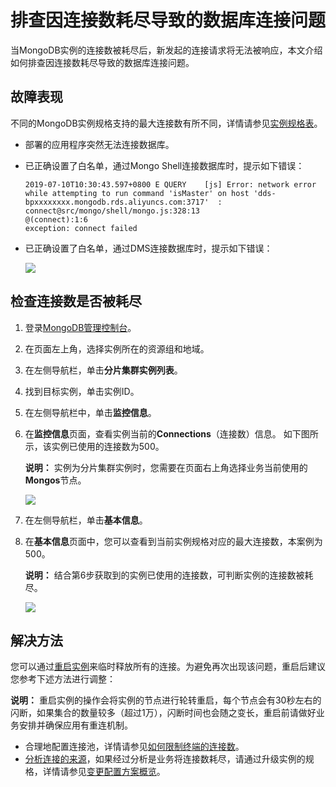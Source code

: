 # 排查因连接数耗尽导致的数据库连接问题

当MongoDB实例的连接数被耗尽后，新发起的连接请求将无法被响应，本文介绍如何排查因连接数耗尽导致的数据库连接问题。

## 故障表现

不同的MongoDB实例规格支持的最大连接数有所不同，详情请参见[实例规格表](/intl.zh-CN/产品简介/实例规格表.md)。

-   部署的应用程序突然无法连接数据库。
-   已正确设置了白名单，通过Mongo Shell连接数据库时，提示如下错误：

    ```
    2019-07-10T10:30:43.597+0800 E QUERY    [js] Error: network error while attempting to run command 'isMaster' on host 'dds-bpxxxxxxxx.mongodb.rds.aliyuncs.com:3717'  :
    connect@src/mongo/shell/mongo.js:328:13
    @(connect):1:6
    exception: connect failed
    ```

-   已正确设置了白名单，通过DMS连接数据库时，提示如下错误：

    ![](https://static-aliyun-doc.oss-accelerate.aliyuncs.com/assets/img/zh-CN/3774797951/p51168.png)


## 检查连接数是否被耗尽

1.  登录[MongoDB管理控制台](https://mongodb.console.aliyun.com/)。

2.  在页面左上角，选择实例所在的资源组和地域。

3.  在左侧导航栏，单击**分片集群实例列表**。

4.  找到目标实例，单击实例ID。

5.  在左侧导航栏中，单击**监控信息**。

6.  在**监控信息**页面，查看实例当前的**Connections**（连接数）信息。 如下图所示，该实例已使用的连接数为500。

    **说明：** 实例为分片集群实例时，您需要在页面右上角选择业务当前使用的**Mongos**节点。

    ![](https://static-aliyun-doc.oss-accelerate.aliyuncs.com/assets/img/zh-CN/3774797951/p51156.png)

7.  在左侧导航栏，单击**基本信息**。

8.  在**基本信息**页面中，您可以查看到当前实例规格对应的最大连接数，本案例为500。

    **说明：** 结合第6步获取到的实例已使用的连接数，可判断实例的连接数被耗尽。

    ![](https://static-aliyun-doc.oss-accelerate.aliyuncs.com/assets/img/zh-CN/3774797951/p51158.png)


## 解决方法

您可以通过[重启实例](/intl.zh-CN/用户指南/实例管理/重启实例.md)来临时释放所有的连接。为避免再次出现该问题，重启后建议您参考下述方法进行调整：

**说明：** 重启实例的操作会将实例的节点进行轮转重启，每个节点会有30秒左右的闪断，如果集合的数量较多（超过1万），闪断时间也会随之变长，重启前请做好业务安排并确保应用有重连机制。

-   合理地配置连接池，详情请参见[如何限制终端的连接数](/intl.zh-CN/常见问题/热点问题/如何查询及限制MongoDB实例的连接数.md)。
-   [分析连接的来源](/intl.zh-CN/常见问题/热点问题/如何查询及限制MongoDB实例的连接数.md)，如果经过分析是业务将连接数耗尽，请通过升级实例的规格，详情请参见[变更配置方案概览](/intl.zh-CN/用户指南/实例管理/变更实例配置/变更配置方案概览.md)。

